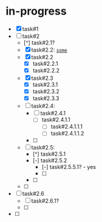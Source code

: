 # in-progress
- [x] task#1
- [ ] task#2
    - [^] task#2.1?
    - [x] task#2.2: [`some`](./test_input.files/cmd.log)
    - [x] task#2.2
        - [x] task#2.2.1
        - [x] task#2.2.2
    - [x] task#2.3
        - [x] task#2.3.1
        - [x] task#2.3.2
        - [x] task#2.3.3
    - [ ] task#2.4:
        - [ ] task#2.4.1
            - [ ] task#2.4.1.1
                - [ ] task#2.4.1.1.1
                - [ ] task#2.4.1.1.2
        - [ ] 
    - [ ] task#2.5:
        - [^] task#2.5.1
        - [-] task#2.5.2
            - [-] task#2.5.5.1? - yes
            - [ ] 
        - [ ] 
    - [ ] 
- [ ] task#2.6
    - [ ] task#2.6.1?
    - [ ] 
- [ ] 